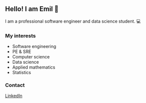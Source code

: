 ## Hello! I am Emil 👋
I am a professional software engineer and data science student. 💻

### My interests
- Software engineering
- PE & SRE
- Computer science
- Data science
- Applied mathematics
- Statistics

### Contact
<a href="https://www.linkedin.com/in/emil-lima/">LinkedIn</a>
